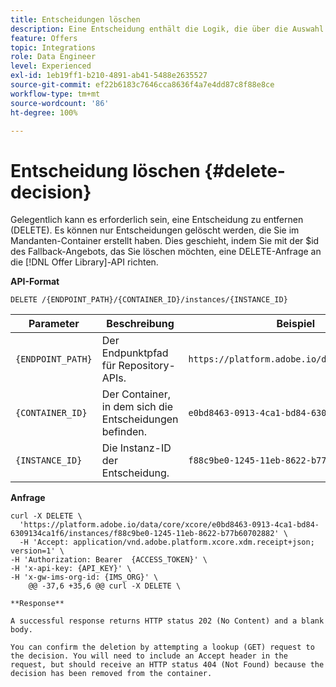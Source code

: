 ```yaml
---
title: Entscheidungen löschen
description: Eine Entscheidung enthält die Logik, die über die Auswahl eines Angebots bestimmt.
feature: Offers
topic: Integrations
role: Data Engineer
level: Experienced
exl-id: 1eb19ff1-b210-4891-ab41-5488e2635527
source-git-commit: ef22b6183c7646cca8636f4a7e4dd87c8f88e8ce
workflow-type: tm+mt
source-wordcount: '86'
ht-degree: 100%

---
```



# Entscheidung löschen {#delete-decision}

Gelegentlich kann es erforderlich sein, eine Entscheidung zu entfernen (DELETE). Es können nur Entscheidungen gelöscht werden, die Sie im Mandanten-Container erstellt haben. Dies geschieht, indem Sie mit der $id des Fallback-Angebots, das Sie löschen möchten, eine DELETE-Anfrage an die [!DNL Offer Library]-API richten.

**API-Format**

```http
DELETE /{ENDPOINT_PATH}/{CONTAINER_ID}/instances/{INSTANCE_ID}
```

| Parameter | Beschreibung | Beispiel |
| --------- | ----------- | ------- |
| `{ENDPOINT_PATH}` | Der Endpunktpfad für Repository-APIs. | `https://platform.adobe.io/data/core/xcore/` |
| `{CONTAINER_ID}` | Der Container, in dem sich die Entscheidungen befinden. | `e0bd8463-0913-4ca1-bd84-6309134ca1f6` |
| `{INSTANCE_ID}` | Die Instanz-ID der Entscheidung. | `f88c9be0-1245-11eb-8622-b77b60702882` |

**Anfrage**

```shell
curl -X DELETE \
  'https://platform.adobe.io/data/core/xcore/e0bd8463-0913-4ca1-bd84-6309134ca1f6/instances/f88c9be0-1245-11eb-8622-b77b60702882' \
  -H 'Accept: application/vnd.adobe.platform.xcore.xdm.receipt+json; version=1' \
-H 'Authorization: Bearer  {ACCESS_TOKEN}' \
-H 'x-api-key: {API_KEY}' \
-H 'x-gw-ims-org-id: {IMS_ORG}' \
	@@ -37,6 +35,6 @@ curl -X DELETE \

**Response**

A successful response returns HTTP status 202 (No Content) and a blank body.

You can confirm the deletion by attempting a lookup (GET) request to the decision. You will need to include an Accept header in the request, but should receive an HTTP status 404 (Not Found) because the decision has been removed from the container.

